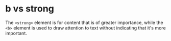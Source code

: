 # b vs strong

The `<strong>` element is for content that is of greater importance, while the `<b>` element is used to draw attention to text without indicating that it's more important.
